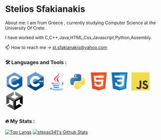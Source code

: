 # Stelios Sfakianakis
About me: I am from Greece , currently studying Computer Science at the University Of Crete.

I have worked with C,C++,Java,HTML,Css,Javascript,Python,Assembly.

📫 How to reach me -> st.sfakianakis@yahoo.com

### :hammer_and_wrench: Languages and Tools :
<img src="https://github.com/devicons/devicon/blob/master/icons/c/c-original.svg" title="C" alt="C" width="60" height="60"/>&nbsp;
<img src="https://github.com/devicons/devicon/blob/master/icons/cplusplus/cplusplus-original.svg" title="C++" alt="C++" width="60" height="60"/>&nbsp;
<img src="https://github.com/devicons/devicon/blob/master/icons/java/java-original.svg" title="Java" alt="Java" width="60" height="60"/>&nbsp;
<img src="https://github.com/devicons/devicon/blob/master/icons/python/python-original.svg" title="Python" alt="Python" width="60" height="60"/>&nbsp;
<img src="https://github.com/devicons/devicon/blob/master/icons/html5/html5-original.svg" title="html" alt="html" width="60" height="60"/>&nbsp;
<img src="https://github.com/devicons/devicon/blob/master/icons/css3/css3-original.svg" title="css" alt="css" width="60" height="60"/>&nbsp;
<img src="https://github.com/devicons/devicon/blob/master/icons/javascript/javascript-original.svg" title="js" alt="js" width="60" height="60"/>&nbsp;
<img src="https://github.com/devicons/devicon/blob/master/icons/unity/unity-original.svg" title="Unity" alt="Unity" width="60" height="60"/>&nbsp;


### :fire: My Stats :

[![Top Langs](https://github-readme-stats.vercel.app/api/top-langs/?username=stexas341&layout=compact&lang_count=6&theme=dracula)](https://github.com/anuraghazra/github-readme-stats)
[![stexas341's Github Stats](https://github-readme-stats.vercel.app/api?username=stexas341&show_icons=true&theme=dracula&hide=stars,prs)](https://github.com/stexas341/github-readme-stats)
